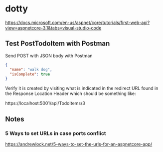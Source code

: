 # dotty

https://docs.microsoft.com/en-us/aspnet/core/tutorials/first-web-api?view=aspnetcore-3.1&tabs=visual-studio-code

## Test PostTodoItem with Postman

Send POST with JSON body with Postman

```json
{
  "name": "walk dog",
  "isComplete": true
}
```

Verify it is created by visiting what is indicated in the redirect URL found
in the Response Location Header which should be something like:

https://localhost:5001/api/TodoItems/3

## Notes

### 5 Ways to set URLs in case ports conflict

https://andrewlock.net/5-ways-to-set-the-urls-for-an-aspnetcore-app/